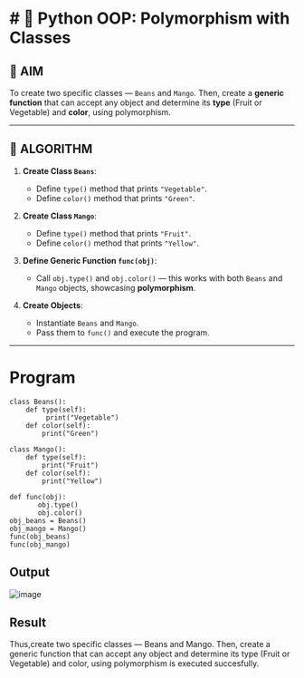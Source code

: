 # # 🐍 Python OOP: Polymorphism with Classes

## 🎯 AIM

To create two specific classes — `Beans` and `Mango`. Then, create a **generic function** that can accept any object and determine its **type** (Fruit or Vegetable) and **color**, using polymorphism.

---

## 🧠 ALGORITHM

1. **Create Class `Beans`**:
   - Define `type()` method that prints `"Vegetable"`.
   - Define `color()` method that prints `"Green"`.

2. **Create Class `Mango`**:
   - Define `type()` method that prints `"Fruit"`.
   - Define `color()` method that prints `"Yellow"`.

3. **Define Generic Function `func(obj)`**:
   - Call `obj.type()` and `obj.color()` — this works with both `Beans` and `Mango` objects, showcasing **polymorphism**.

4. **Create Objects**:
   - Instantiate `Beans` and `Mango`.
   - Pass them to `func()` and execute the program.

---

# Program


```
class Beans():
    def type(self):
         print("Vegetable")
    def color(self):
        print("Green")
    
class Mango():
    def type(self):
        print("Fruit")
    def color(self):
        print("Yellow")
    
def func(obj): 
       obj.type()
       obj.color()
obj_beans = Beans() 
obj_mango = Mango() 
func(obj_beans) 
func(obj_mango)
```

## Output

![image](https://github.com/user-attachments/assets/af33fd68-01ee-47d2-b0d2-6e7a9890025b)


## Result
Thus,create two specific classes — Beans and Mango. Then, create a generic function that can accept any object and determine its type (Fruit or Vegetable) and color, using polymorphism is executed succesfully.

